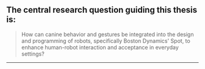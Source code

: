 
The central research question guiding this thesis is:
---
> How can canine behavior and gestures be integrated into the design and programming of robots, specifically Boston Dynamics' Spot, to enhance human-robot interaction and acceptance in everyday settings?
___

